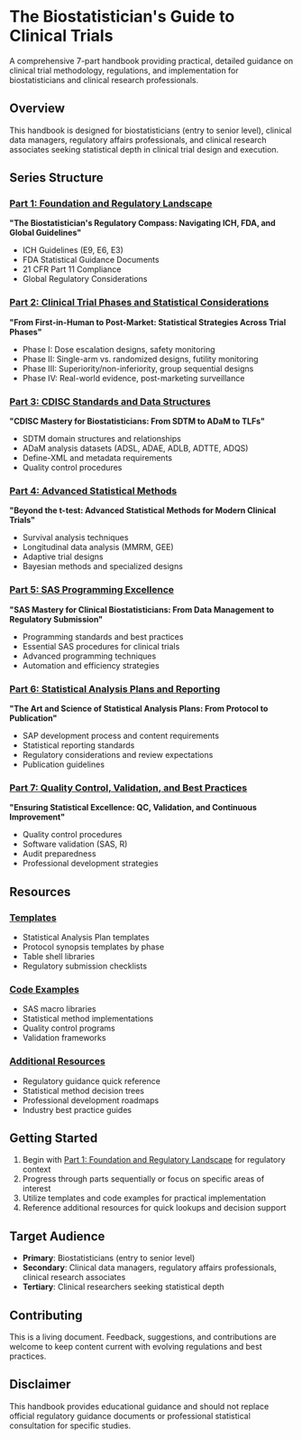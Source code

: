 # The Biostatistician's Guide to Clinical Trials

A comprehensive 7-part handbook providing practical, detailed guidance on clinical trial methodology, regulations, and implementation for biostatisticians and clinical research professionals.

## Overview

This handbook is designed for biostatisticians (entry to senior level), clinical data managers, regulatory affairs professionals, and clinical research associates seeking statistical depth in clinical trial design and execution.

## Series Structure

### [Part 1: Foundation and Regulatory Landscape](./part-1-foundation/)
**"The Biostatistician's Regulatory Compass: Navigating ICH, FDA, and Global Guidelines"**
- ICH Guidelines (E9, E6, E3)
- FDA Statistical Guidance Documents
- 21 CFR Part 11 Compliance
- Global Regulatory Considerations

### [Part 2: Clinical Trial Phases and Statistical Considerations](./part-2-phases/)
**"From First-in-Human to Post-Market: Statistical Strategies Across Trial Phases"**
- Phase I: Dose escalation designs, safety monitoring
- Phase II: Single-arm vs. randomized designs, futility monitoring
- Phase III: Superiority/non-inferiority, group sequential designs
- Phase IV: Real-world evidence, post-marketing surveillance

### [Part 3: CDISC Standards and Data Structures](./part-3-cdisc/)
**"CDISC Mastery for Biostatisticians: From SDTM to ADaM to TLFs"**
- SDTM domain structures and relationships
- ADaM analysis datasets (ADSL, ADAE, ADLB, ADTTE, ADQS)
- Define-XML and metadata requirements
- Quality control procedures

### [Part 4: Advanced Statistical Methods](./part-4-advanced-methods/)
**"Beyond the t-test: Advanced Statistical Methods for Modern Clinical Trials"**
- Survival analysis techniques
- Longitudinal data analysis (MMRM, GEE)
- Adaptive trial designs
- Bayesian methods and specialized designs

### [Part 5: SAS Programming Excellence](./part-5-sas-programming/)
**"SAS Mastery for Clinical Biostatisticians: From Data Management to Regulatory Submission"**
- Programming standards and best practices
- Essential SAS procedures for clinical trials
- Advanced programming techniques
- Automation and efficiency strategies

### [Part 6: Statistical Analysis Plans and Reporting](./part-6-sap-reporting/)
**"The Art and Science of Statistical Analysis Plans: From Protocol to Publication"**
- SAP development process and content requirements
- Statistical reporting standards
- Regulatory considerations and review expectations
- Publication guidelines

### [Part 7: Quality Control, Validation, and Best Practices](./part-7-quality-control/)
**"Ensuring Statistical Excellence: QC, Validation, and Continuous Improvement"**
- Quality control procedures
- Software validation (SAS, R)
- Audit preparedness
- Professional development strategies

## Resources

### [Templates](./templates/)
- Statistical Analysis Plan templates
- Protocol synopsis templates by phase
- Table shell libraries
- Regulatory submission checklists

### [Code Examples](./code-examples/)
- SAS macro libraries
- Statistical method implementations
- Quality control programs
- Validation frameworks

### [Additional Resources](./resources/)
- Regulatory guidance quick reference
- Statistical method decision trees
- Professional development roadmaps
- Industry best practice guides

## Getting Started

1. Begin with [Part 1: Foundation and Regulatory Landscape](./part-1-foundation/) for regulatory context
2. Progress through parts sequentially or focus on specific areas of interest
3. Utilize templates and code examples for practical implementation
4. Reference additional resources for quick lookups and decision support

## Target Audience

- **Primary**: Biostatisticians (entry to senior level)
- **Secondary**: Clinical data managers, regulatory affairs professionals, clinical research associates
- **Tertiary**: Clinical researchers seeking statistical depth

## Contributing

This is a living document. Feedback, suggestions, and contributions are welcome to keep content current with evolving regulations and best practices.

## Disclaimer

This handbook provides educational guidance and should not replace official regulatory guidance documents or professional statistical consultation for specific studies.